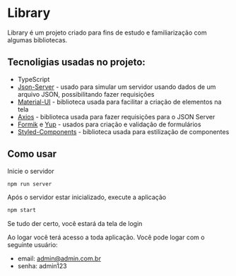 # Library

Library é um projeto criado para fins de estudo e familiarização com algumas bibliotecas.

## Tecnoligias usadas no projeto:

- TypeScript
- [Json-Server](https://www.npmjs.com/package/json-server) - usado para simular um servidor usando dados de um arquivo JSON, possibilitando fazer requisições
- [Material-UI](https://mui.com/) - biblioteca usada para facilitar a criação de elementos na tela
- [Axios](https://axios-http.com/ptbr/docs/intro) - biblioteca usada para fazer requisições para o JSON Server
- [Formik](https://formik.org/) e [Yup](https://www.npmjs.com/package/yup) - usados para criação e validação de formulários
- [Styled-Components](https://styled-components.com/) - biblioteca usada para estilização de componentes

## Como usar

Inicie o servidor

```sh
npm run server
```

Após o servidor estar inicializado, execute a aplicação

```sh
npm start
```

Se tudo der certo, você estará da tela de login

Ao logar você terá acesso a toda aplicação. Você pode logar com o seguinte usuário:

- email: admin@admin.com.br
- senha: admin123